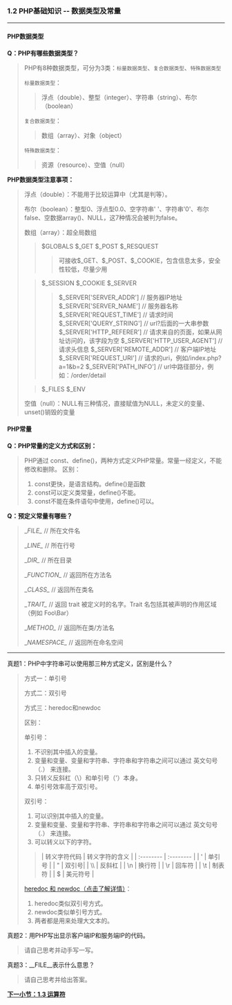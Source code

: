 ### 1.2 PHP基础知识 -- 数据类型及常量
***

#### PHP数据类型

**Q：PHP有哪些数据类型？**

> PHP有8种数据类型，可分为3类：`标量数据类型`、`复合数据类型`、`特殊数据类型`
> 
> `标量数据类型`：
>> 浮点（double）、整型（integer）、字符串（string）、布尔（boolean）
>
> `复合数据类型`：
>> 数组（array）、对象（object）
>
> `特殊数据类型`：
>> 资源（resource）、空值（null）

**PHP数据类型注意事项：**
> 浮点（double）：不能用于比较运算中（尤其是判等）。
> 
> 布尔（boolean）：整型0、浮点型0.0、空字符串' '、字符串'0'、布尔false、空数据array()、NULL，这7种情况会被判为false。
> 
> 数组（array）：超全局数组
>> \$GLOBALS
>> \$_GET
>> \$_POST
>> \$_RESQUEST
>>> 可接收\$_GET、\$_POST、\$_COOKIE，包含信息太多，安全性较低，尽量少用
> 
>> \$_SESSION
>> \$_COOKIE
>> \$_SERVER
>>> \$_SERVER['SERVER_ADDR'] // 服务器IP地址
>>> \$_SERVER['SERVER_NAME'] // 服务器名称
>>> \$_SERVER['REQUEST_TIME'] // 请求时间
>>> \$_SERVER['QUERY_STRING'] // url?后面的一大串参数
>>> \$_SERVER['HTTP_REFERER'] // 请求来自的页面，如果从网址访问的，该字段为空
>>> \$_SERVER['HTTP_USER_AGENT'] // 请求头信息
>>> \$_SERVER['REMOTE_ADDR'] // 客户端IP地址
>>> \$_SERVER['REQUEST_URI'] // 请求的uri，例如/index.php?a=1&b=2
>>> \$_SERVER['PATH_INFO'] // url中路径部分，例如：/order/detail
> 
>> \$_FILES
>> \$_ENV
> 
> 空值（null）：NULL有三种情况，直接赋值为NULL，未定义的变量、unset()销毁的变量

#### PHP常量

**Q：PHP常量的定义方式和区别：**

> PHP通过 const、define()，两种方式定义PHP常量。常量一经定义，不能修改和删除。
> 区别：
> 1. const更快，是语言结构。define()是函数
> 2. const可以定义类常量，define()不能。
> 3. const不能在条件语句中使用，define()可以。

**Q：预定义常量有哪些？**

> \__FILE\__ // 所在文件名
> 
> \__LINE\__ // 所在行号
> 
> \__DIR\__ // 所在目录
> 
> \__FUNCTION\__ // 返回所在方法名
> 
> \__CLASS\__ // 返回所在类名
> 
> \__TRAIT\__ // 返回 trait 被定义时的名字。Trait 名包括其被声明的作用区域（例如 Foo\Bar）
> 
> \__METHOD\__ // 返回所在类/方法名
> 
> \__NAMESPACE\__ // 返回所在命名空间
> 

***
真题1：PHP中字符串可以使用那三种方式定义，区别是什么？

> 方式一：单引号
> 
> 方式二：双引号
> 
> 方式三：heredoc和newdoc
> 
> 区别：
> 
> 单引号：
> 1. 不识别其中插入的变量。
> 2. 变量和变量、变量和字符串、字符串和字符串之间可以通过 英文句号（.） 来连接。
> 3. 只转义反斜杠（\）和单引号（'）本身。
> 4. 单引号效率高于双引号。
> 
> 双引号：
> 1. 可以识别其中插入的变量。
> 2. 变量和变量、变量和字符串、字符串和字符串之间可以通过 英文句号（.） 来连接。
> 3. 可以转义以下的字符。
>> | 转义字符代码 | 转义字符的含义 |
> | :-------- | :-------- |
> | \' | 单引号 |
> | \" | 双引号|
> | \\\ | 反斜杠 |
> | \n | 换行符 |
> | \r | 回车符 |
> | \t | 制表符 |
> | \$ | 美元符号 |
> 
> [heredoc 和 newdoc（点击了解详情）](https://www.php.cn/php-weizijiaocheng-381946.html)：
> 1. heredoc类似双引号方式。
> 2. newdoc类似单引号方式。
> 3. 两者都是用来处理大文本的。

真题2：用PHP写出显示客户端IP和服务端IP的代码。

> 请自己思考并动手写一写。

真题3：__FILE__表示什么意思？

> 请自己思考并给出答案。


[**下一小节：1.3 运算符**](https://github.com/201502lisihao/PHP-Technology-Stack-Review/blob/master/1-PHP%E5%9F%BA%E7%A1%80%E7%9F%A5%E8%AF%86/1-3%E8%BF%90%E7%AE%97%E7%AC%A6.md)